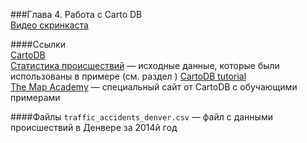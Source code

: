 ###Глава 4. Работа с Carto DB  
[Видео скринкаста](http://vimeo.com/)

####Ссылки  
[CartoDB](http://cartodb.com)  
[Статистика происшествий](http://data.denvergov.org/dataset/city-and-county-of-denver-traffic-accidents) — исходные данные, которые были использованы в примере (см. раздел )
[CartoDB tutorial](https://github.com/clhenrick/cartodb-tutorial/)  
[The Map Academy](http://academy.cartodb.com) — специальный сайт от CartoDB с обучающими примерами  

####Файлы
`traffic_accidents_denver.csv` — файл с данными происшествий в Денвере за 2014й год  